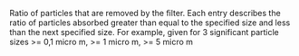 ﻿Ratio of particles that are removed by the filter.  Each entry describes the ratio of particles absorbed greater than equal to the specified size and less than the next specified size.  For example,  given for 3 significant particle sizes >= 0,1 micro m, >= 1 micro m, >= 5 micro m